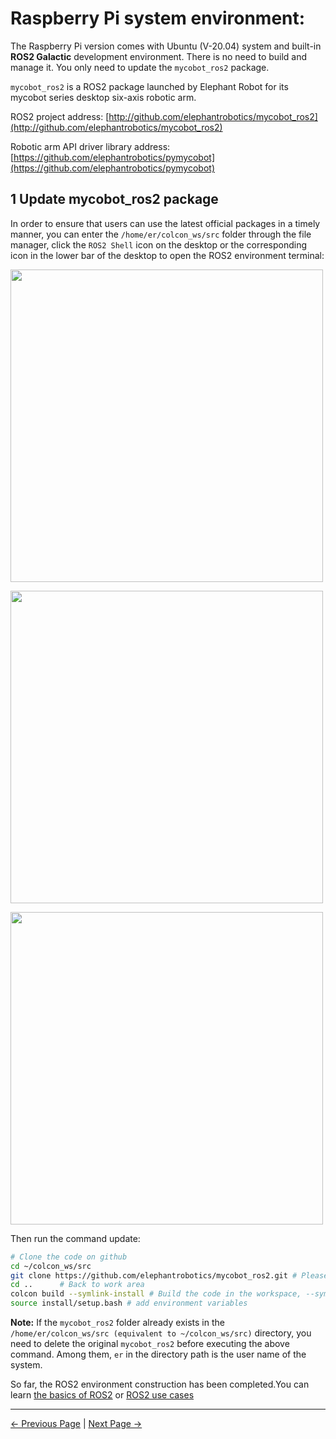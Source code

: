 # Raspberry Pi system environment:

The Raspberry Pi version comes with Ubuntu (V-20.04) system and built-in **ROS2 Galactic** development environment. There is no need to build and manage it. You only need to update the `mycobot_ros2` package.

`mycobot_ros2` is a ROS2 package launched by Elephant Robot for its mycobot series desktop six-axis robotic arm.

ROS2 project address: [http://github.com/elephantrobotics/mycobot_ros2](http://github.com/elephantrobotics/mycobot_ros2)

Robotic arm API driver library address: [https://github.com/elephantrobotics/pymycobot](https://github.com/elephantrobotics/pymycobot)

## 1 Update mycobot_ros2 package

In order to ensure that users can use the latest official packages in a timely manner, you can enter the `/home/er/colcon_ws/src` folder through the file manager, click the `ROS2 Shell` icon on the desktop or the corresponding icon in the lower bar of the desktop to open the ROS2 environment terminal:

<img src =../../../resources/11-ApplicationBaseROS/12.2.7-10.jpg
width ="500"  align = "center">

<img src =../../../resources/11-ApplicationBaseROS/12.2.7-11.jpg
width ="500"  align = "center">

<img src =../../../resources/11-ApplicationBaseROS/12.2.7-12.png
width ="500"  align = "center">

Then run the command update:

```bash
# Clone the code on github
cd ~/colcon_ws/src
git clone https://github.com/elephantrobotics/mycobot_ros2.git # Please check the attention section below before deciding whether to execute this command
cd ..      # Back to work area
colcon build --symlink-install # Build the code in the workspace, --symlink-install: Avoid having to recompile python scripts every time you adjust them
source install/setup.bash # add environment variables
```

**Note:** If the `mycobot_ros2` folder already exists in the `/home/er/colcon_ws/src (equivalent to ~/colcon_ws/src)` directory, you need to delete the original `mycobot_ros2` before executing the above command. Among them, `er` in the directory path is the user name of the system.

So far, the ROS2 environment construction has been completed.You can learn [the basics of ROS2](11.2.2.2-ROS2基础.md) or [ROS2 use cases](11.2.2.4-基础功能.md)

---

[← Previous Page](../11.2.2-PI.md) | [Next Page →](11.2.2.2-ROS2基础.md)